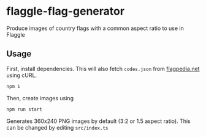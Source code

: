 # flaggle-flag-generator

Produce images of country flags with a common aspect ratio to use in Flaggle

## Usage

First, install dependencies. This will also fetch `codes.json` from [flagpedia.net](https://flagpedia.net/) using cURL.

```bash
npm i
```

Then, create images using

```bash
npm run start
```

Generates 360x240 PNG images by default (3:2 or 1.5 aspect ratio). This can be changed by editing `src/index.ts`
